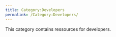 ```yaml
---
title: Category:Developers
permalink: /Category:Developers/
---
```


This category contains ressources for developers.